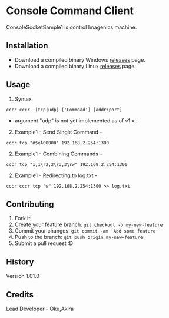 ﻿# Console Command Client
 
ConsoleSocketSample1 is control Imagenics machine.
 
## Installation

- Download a compiled binary Windows [releases](https://github.com/akiraoku/cccr/releases/download/v1/cccr.exe) page.
- Download a compiled binary Linux [releases](https://github.com/akiraoku/cccr/releases/download/v1/cccr) page.

## Usage

1. Syntax

```
cccr cccr  [tcp|udp] ['Commnad'] [addr:port]
```

* argument "udp" is not yet implemented as of v1.x .

2. Example1 - Send Single Command -
```
cccr tcp "#$eA00000" 192.168.2.254:1300
```

2. Example1 - Combining Commands -
```
cccr tcp "1,1\r2,2\r3,3\rw" 192.168.2.254:1300
```

2. Example1 - Redirecting to log.txt -
```
cccr cccr tcp "w" 192.168.2.254:1300 >> log.txt
```


## Contributing
 
1. Fork it!
2. Create your feature branch: `git checkout -b my-new-feature`
3. Commit your changes: `git commit -am 'Add some feature'`
4. Push to the branch: `git push origin my-new-feature`
5. Submit a pull request :D

## History
 
Version 1.01.0
 
## Credits
 
Lead Developer - Oku,Akira
